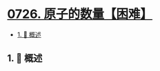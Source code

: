 # [0726. 原子的数量【困难】](https://github.com/tnotesjs/TNotes.leetcode/tree/main/notes/0726.%20%E5%8E%9F%E5%AD%90%E7%9A%84%E6%95%B0%E9%87%8F%E3%80%90%E5%9B%B0%E9%9A%BE%E3%80%91)

<!-- region:toc -->

- [1. 📝 概述](#1--概述)

<!-- endregion:toc -->

## 1. 📝 概述
